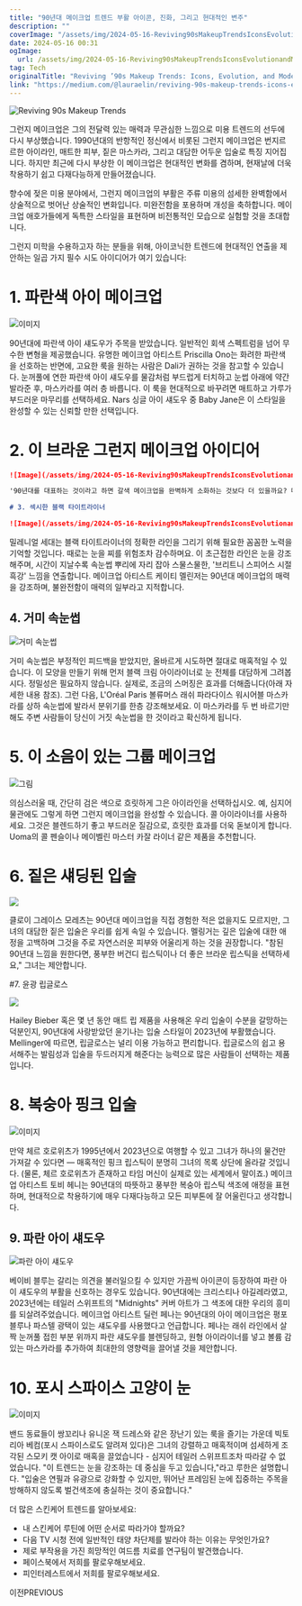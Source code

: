 ```yaml
---
title: "90년대 메이크업 트렌드 부활 아이콘, 진화, 그리고 현대적인 변주"
description: ""
coverImage: "/assets/img/2024-05-16-Reviving90sMakeupTrendsIconsEvolutionandModernTwists_0.png"
date: 2024-05-16 00:31
ogImage: 
  url: /assets/img/2024-05-16-Reviving90sMakeupTrendsIconsEvolutionandModernTwists_0.png
tag: Tech
originalTitle: "Reviving ’90s Makeup Trends: Icons, Evolution, and Modern Twists"
link: "https://medium.com/@lauraelin/reviving-90s-makeup-trends-icons-evolution-and-modern-twists-f375618eb2c5"
---
```



![Reviving 90s Makeup Trends](/assets/img/2024-05-16-Reviving90sMakeupTrendsIconsEvolutionandModernTwists_0.png)

그런지 메이크업은 그의 전달력 있는 매력과 무관심한 느낌으로 미용 트렌드의 선두에 다시 부상했습니다. 1990년대의 반항적인 정신에서 비롯된 그런지 메이크업은 번지르르한 아이라인, 매트한 피부, 짙은 마스카라, 그리고 대담한 어두운 입술로 특징 지어집니다. 하지만 최근에 다시 부상한 이 메이크업은 현대적인 변화를 겸하며, 현재날에 더욱 착용하기 쉽고 다재다능하게 만들어졌습니다.

향수에 젖은 미용 분야에서, 그런지 메이크업의 부활은 주류 미용의 섬세한 완벽함에서 상술적으로 벗어난 상술적인 변화입니다. 미완전함을 포용하며 개성을 축하합니다. 메이크업 애호가들에게 독특한 스타일을 표현하며 비전통적인 모습으로 실험할 것을 초대합니다.

그런지 미학을 수용하고자 하는 분들을 위해, 아이코닉한 트렌드에 현대적인 연출을 제안하는 일곱 가지 필수 시도 아이디어가 여기 있습니다:



# 1. 파란색 아이 메이크업

![이미지](/assets/img/2024-05-16-Reviving90sMakeupTrendsIconsEvolutionandModernTwists_1.png)

90년대에 파란색 아이 섀도우가 주목을 받았습니다. 일반적인 회색 스펙트럼을 넘어 무수한 변형을 제공했습니다. 유명한 메이크업 아티스트 Priscilla Ono는 화려한 파란색을 선호하는 반면에, 고요한 룩을 원하는 사람은 Dali가 권하는 것을 참고할 수 있습니다. 눈꺼풀에 연한 파란색 아이 섀도우를 물감처럼 부드럽게 터치하고 눈썹 아래에 약간 발라준 후, 마스카라를 여러 층 바릅니다. 이 룩을 현대적으로 바꾸려면 매트하고 가루가 부드러운 마무리를 선택하세요. Nars 싱글 아이 섀도우 중 Baby Jane은 이 스타일을 완성할 수 있는 신뢰할 만한 선택입니다.

# 2. 이 브라운 그런지 메이크업 아이디어



```markdown
![Image](/assets/img/2024-05-16-Reviving90sMakeupTrendsIconsEvolutionandModernTwists_2.png)

'90년대를 대표하는 것이라고 하면 갈색 메이크업을 완벽하게 소화하는 것보다 더 있을까요? 다행히 이 향수로운 트렌드는 그런 후퇴적인 패션을 버리고 더욱 심플한 접근 방식으로 현대적으로 다가왔습니다. 갈색 립스틱(메이크업 아티스트 로빈 블랙이 Fenty Stunna Lipstick in Unveil 사용)을 확실하게 발라주고 갈색 스모키 아이와 함께 완성하세요. 후자의 경우, Smashbox Cover Shot Eyeshadow Palette in Minimalist나 Surratt Artisque Eyeshadow in Truffle와 같은 제품 사용을 고려해 보세요.

# 3. 섹시한 블랙 타이트라이너

![Image](/assets/img/2024-05-16-Reviving90sMakeupTrendsIconsEvolutionandModernTwists_3.png)
```



밀레니얼 세대는 블랙 타이트라이너의 정확한 라인을 그리기 위해 필요한 꼼꼼한 노력을 기억할 것입니다. 때로는 눈을 찌를 위험조차 감수하며요. 이 초근접한 라인은 눈을 강조해주며, 시간이 지날수록 속눈썹 뿌리에 자리 잡아 스물스물한, '브리트니 스피어스 시절 흑강' 느낌을 연출합니다. 메이크업 아티스트 케이티 멜린저는 90년대 메이크업의 매력을 강조하며, 불완전함이 매력의 일부라고 지적합니다.

## 4. 거미 속눈썹

![거미 속눈썹](/assets/img/2024-05-16-Reviving90sMakeupTrendsIconsEvolutionandModernTwists_4.png)

거미 속눈썹은 부정적인 피드백을 받았지만, 올바르게 시도하면 절대로 매혹적일 수 있습니다. 이 모양을 만들기 위해 먼저 블랙 크림 아이라이너로 눈 전체를 대담하게 그려봅시다. 정밀성은 필요하지 않습니다. 실제로, 조금의 스머징은 효과를 더해줍니다(아래 자세한 내용 참조). 그런 다음, L'Oréal Paris 볼류머스 래쉬 파라다이스 워시어블 마스카라를 상하 속눈썹에 발라서 분위기를 한층 강조해보세요. 이 마스카라를 두 번 바르기만 해도 주변 사람들이 당신이 거짓 속눈썹을 한 것이라고 확신하게 됩니다.



# 5. 이 소음이 있는 그룹 메이크업

![그림](/assets/img/2024-05-16-Reviving90sMakeupTrendsIconsEvolutionandModernTwists_5.png)

의심스러울 때, 간단히 검은 색으로 흐릿하게 그은 아이라인을 선택하십시오. 예, 심지어 물관에도 그렇게 하면 그런지 메이크업을 완성할 수 있습니다. 콜 아이라이너를 사용하세요. 그것은 블렌드하기 좋고 부드러운 질감으로, 흐릿한 효과를 더욱 돋보이게 합니다. Uoma의 콜 펜슬이나 메이벨린 마스터 카잘 라이너 같은 제품을 추천합니다.

# 6. 짙은 섀딩된 입술



<img src="/assets/img/2024-05-16-Reviving90sMakeupTrendsIconsEvolutionandModernTwists_6.png" />

클로이 그레이스 모레츠는 90년대 메이크업을 직접 경험한 적은 없을지도 모르지만, 그녀의 대담한 짙은 입술은 우리를 쉽게 속일 수 있습니다. 멜링거는 깊은 입술에 대한 애정을 고백하며 그것을 주로 자연스러운 피부와 어울리게 하는 것을 권장합니다. "참된 90년대 느낌을 원한다면, 풍부한 버건디 립스틱이나 더 좋은 브라운 립스틱을 선택하세요," 그녀는 제안합니다.

#7. 윤광 립글로스

<img src="/assets/img/2024-05-16-Reviving90sMakeupTrendsIconsEvolutionandModernTwists_7.png" />



Hailey Bieber 혹은 몇 년 동안 매트 립 제품을 사용해온 우리 입술이 수분을 갈망하는 덕분인지, 90년대에 사랑받았던 윤기나는 입술 스타일이 2023년에 부활했습니다. Mellinger에 따르면, 립글로스는 널리 이용 가능하고 편리합니다. 립글로스의 쉽고 용서해주는 발림성과 입술을 두드러지게 해준다는 능력으로 많은 사람들이 선택하는 제품입니다.

# 8. 복숭아 핑크 입술

![이미지](/assets/img/2024-05-16-Reviving90sMakeupTrendsIconsEvolutionandModernTwists_8.png)



만약 체르 호로위츠가 1995년에서 2023년으로 여행할 수 있고 그녀가 하나의 물건만 가져갈 수 있다면 — 매혹적인 핑크 립스틱이 분명히 그녀의 목록 상단에 올라갈 것입니다. (물론, 체르 호로위츠가 존재하고 타임 머신이 실제로 있는 세계에서 말이죠.) 메이크업 아티스트 토비 헤니는 90년대의 따뜻하고 풍부한 복숭아 립스틱 색조에 애정을 표현하며, 현대적으로 착용하기에 매우 다재다능하고 모든 피부톤에 잘 어울린다고 생각합니다.

## 9. 파란 아이 섀도우

![파란 아이 섀도우](/assets/img/2024-05-16-Reviving90sMakeupTrendsIconsEvolutionandModernTwists_9.png)

베이비 블루는 갈리는 의견을 불러일으킬 수 있지만 가끔씩 아이콘이 등장하여 파란 아이 섀도우의 부활을 신호하는 경우도 있습니다. 90년대에는 크리스티나 아길레라였고, 2023년에는 테일러 스위프트의 "Midnights" 커버 아트가 그 색조에 대한 우리의 흥미를 되살려주었습니다. 메이크업 아티스트 딜런 페나는 90년대의 아이 메이크업은 평포 블루나 파스텔 광택이 있는 섀도우를 사용했다고 언급합니다. 페나는 래쉬 라인에서 살짝 눈꺼풀 접힌 부분 위까지 파란 섀도우를 블렌딩하고, 원형 아이라이너를 넣고 볼륨 감 있는 마스카라를 추가하여 최대한의 영향력을 끌어낼 것을 제안합니다.



# 10. 포시 스파이스 고양이 눈

![이미지](/assets/img/2024-05-16-Reviving90sMakeupTrendsIconsEvolutionandModernTwists_10.png)

밴드 동료들이 쌍꼬리나 유니온 잭 드레스와 같은 장난기 있는 룩을 즐기는 가운데 빅토리아 베컴(포시 스파이스로도 알려져 있다)은 그녀의 강렬하고 매혹적이며 섬세하게 조각된 스모키 캣 아이로 매혹을 끌었습니다 - 심지어 테일러 스위프트조차 따라갈 수 없었습니다. "이 트렌드는 눈을 강조하는 데 중심을 두고 있습니다,"라고 루한은 설명합니다. "입술은 연필과 유광으로 강화할 수 있지만, 뛰어난 프레임된 눈에 집중하는 주목을 방해하지 않도록 벌건색조에 충실하는 것이 중요합니다."



더 많은 스킨케어 트렌드를 알아보세요:

- 내 스킨케어 루틴에 어떤 순서로 따라가야 할까요?
- 다음 TV 시청 전에 일반적인 태양 차단제를 발라야 하는 이유는 무엇인가요?
- 제로 부작용을 가진 희망적인 여드름 치료를 연구팀이 발견했습니다.
- 페이스북에서 저희를 팔로우해보세요.
- 피인터레스트에서 저희를 팔로우해보세요.

이전PREVIOUS